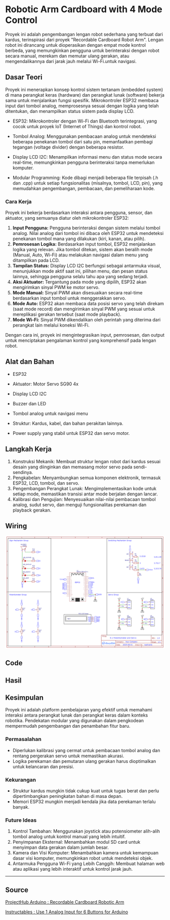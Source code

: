 # Robotic Arm Cardboard with 4 Mode Control

Proyek ini adalah pengembangan lengan robot sederhana yang terbuat dari kardus, terinspirasi dari proyek "Recordable Cardboard Robot Arm". Lengan robot ini dirancang untuk dioperasikan dengan empat mode kontrol berbeda, yang memungkinkan pengguna untuk berinteraksi dengan robot secara manual, merekam dan memutar ulang gerakan, atau mengendalikannya dari jarak jauh melalui Wi-Fi.untuk navigasi.

## Dasar Teori

Proyek ini menerapkan konsep kontrol sistem tertanam (embedded system) di mana perangkat keras (hardware) dan perangkat lunak (software) bekerja sama untuk menjalankan fungsi spesifik. Mikrokontroler ESP32 membaca input dari tombol analog, memprosesnya sesuai dengan logika yang telah ditentukan, dan menampilkan status sistem pada display LCD.

- ESP32: Mikrokontroler dengan Wi-Fi dan Bluetooth terintegrasi, yang cocok untuk proyek IoT (Internet of Things) dan kontrol robot.

- Tombol Analog: Menggunakan pembacaan analog untuk mendeteksi beberapa penekanan tombol dari satu pin, memanfaatkan pembagi tegangan (voltage divider) dengan beberapa resistor.

- Display LCD I2C: Menampilkan informasi menu dan status mode secara real-time, memungkinkan pengguna berinteraksi tanpa memerlukan komputer.

- Modular Programming: Kode dibagi menjadi beberapa file terpisah (.h dan .cpp) untuk setiap fungsionalitas (misalnya, tombol, LCD, pin), yang memudahkan pengembangan, pembacaan, dan pemeliharaan kode.

### Cara Kerja

Proyek ini bekerja berdasarkan interaksi antara pengguna, sensor, dan aktuator, yang semuanya diatur oleh mikrokontroler ESP32:

1. **Input Pengguna:** Pengguna berinteraksi dengan sistem melalui tombol analog. Nilai analog dari tombol ini dibaca oleh ESP32 untuk mendeteksi penekanan tombol mana yang dilakukan (kiri, kanan, atau pilih).
2. **Pemrosesan Logika:** Berdasarkan input tombol, ESP32 menjalankan logika yang relevan. Jika tombol ditekan, sistem akan beralih mode (Manual, Auto, Wi-Fi) atau melakukan navigasi dalam menu yang ditampilkan pada LCD.
3. **Tampilan Status:** Display LCD I2C berfungsi sebagai antarmuka visual, menunjukkan mode aktif saat ini, pilihan menu, dan pesan status lainnya, sehingga pengguna selalu tahu apa yang sedang terjadi.
4. **Aksi Aktuator:** Tergantung pada mode yang dipilih, ESP32 akan mengirimkan sinyal PWM ke motor servo.
5. **Mode Manual:** Sinyal PWM akan disesuaikan secara real-time berdasarkan input tombol untuk menggerakkan servo.
6. **Mode Auto:** ESP32 akan membaca data posisi servo yang telah direkam (saat mode record) dan mengirimkan sinyal PWM yang sesuai untuk mereplikasi gerakan tersebut (saat mode playback).
7. **Mode Wi-Fi:** Sinyal PWM dikendalikan oleh perintah yang diterima dari perangkat lain melalui koneksi Wi-Fi.

Dengan cara ini, proyek ini mengintegrasikan input, pemrosesan, dan output untuk menciptakan pengalaman kontrol yang komprehensif pada lengan robot.

## Alat dan Bahan

- ESP32

- Aktuator: Motor Servo SG90 4x

- Display LCD I2C
- Buzzer dan LED
- Tombol analog untuk navigasi menu
- Struktur: Kardus, kabel, dan bahan perakitan lainnya.
- Power supply yang stabil untuk ESP32 dan servo motor.

## Langkah Kerja

1. Konstruksi Mekanik: Membuat struktur lengan robot dari kardus sesuai desain yang diinginkan dan memasang motor servo pada sendi-sendinya.
2. Pengkabelan: Menyambungkan semua komponen elektronik, termasuk ESP32, LCD, tombol, dan servo.
3. Pengembangan Perangkat Lunak: Mengimplementasikan kode untuk setiap mode, memastikan transisi antar mode berjalan dengan lancar.
4. Kalibrasi dan Pengujian: Menyesuaikan nilai-nilai pembacaan tombol analog, sudut servo, dan menguji fungsionalitas perekaman dan playback gerakan.

## Wiring

![Wiring1](./assets/Schematic_Servo-with-Potentiometer_2025-08-05.png)

## Code

## Hasil

## Kesimpulan

Proyek ini adalah platform pembelajaran yang efektif untuk memahami interaksi antara perangkat lunak dan perangkat keras dalam konteks robotika. Pendekatan modular yang digunakan dalam pengkodean mempermudah pengembangan dan penambahan fitur baru.

### Permasalahan

- Diperlukan kalibrasi yang cermat untuk pembacaan tombol analog dan rentang pergerakan servo untuk memastikan akurasi.
- Logika perekaman dan pemutaran ulang gerakan harus dioptimalkan untuk kelancaran dan presisi.

### Kekurangan

- Struktur kardus mungkin tidak cukup kuat untuk tugas berat dan perlu dipertimbangkan peningkatan bahan di masa depan.
- Memori ESP32 mungkin menjadi kendala jika data perekaman terlalu banyak.

### Future Ideas

1. Kontrol Tambahan: Menggunakan joystick atau potensiometer alih-alih tombol analog untuk kontrol manual yang lebih intuitif.
2. Penyimpanan Eksternal: Menambahkan modul SD card untuk menyimpan data gerakan dalam jumlah besar.
3. Kamera dan Visi Komputer: Menambahkan kamera untuk kemampuan dasar visi komputer, memungkinkan robot untuk mendeteksi objek.
4. Antarmuka Pengguna Wi-Fi yang Lebih Canggih: Membuat halaman web atau aplikasi yang lebih interaktif untuk kontrol jarak jauh.

---

## Source

[ProjectHub Arduino : Recordable Cardboard Robotic Arm](https://projecthub.arduino.cc/ryan6534/recordable-cardboard-robot-arm-4b6783)

[Instructables : Use 1 Analog Input for 6 Buttons for Arduino](https://www.instructables.com/Use-1-Analog-Input-for-6-Buttons-for-Arduino/)
